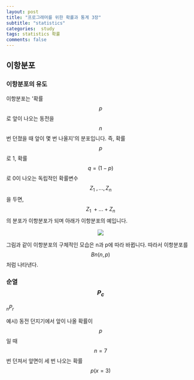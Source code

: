 ```yaml
---  
layout: post  
title: "프로그래머를 위한 확률과 통계 3장"  
subtitle: "statistics"  
categories:  study
tags: statistics 확률 
comments: false  
---  
```

## 이항분포
### 이항분포의 유도
이항분포는 '확률 $$p$$로 앞이 나오는 동전을 $$n$$번 던졌을 때 앞이 몇 번 나올지'의 분포입니다. 즉, 확률 $$p$$로 1, 확률$$ q =(1-p)$$로 0이 나오는 독립적인 확률변수 $$Z_1~,...,Z_n$$을 두면, $$Z_1~+...+Z_n$$의 분포가 이항분포가 되며 아래가 이항분포의 예입니다.
 <p style="text-align: center;" >
<img src = "https://JS-hub.github.io\assets\img\study\정규분포.jfif" >
</p>

그림과 같이 이항분포의 구체적인 모습은 n과 p에 따라 바뀝니다. 따라서 이항분포를 $$Bn(n,p)$$처럼 나타낸다.<br>

### 순열 $$P_c$$

${}_n P _r$ 



예시) 동전 던지기에서 앞이 나올 확률이 $$p$$일 때 $$n=7$$번 던져서 앞면이 세 번 나오는 확률 $$p(x=3)$$